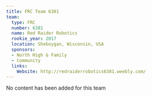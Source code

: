 ```yaml
---
title: FRC Team 6381
team:
  type: FRC
  number: 6381
  name: Red Raider Robotics
  rookie_year: 2017
  location: Sheboygan, Wisconsin, USA
  sponsors:
  - North High & Family
  - Community
  links:
    Website: http://redraiderrobotics6381.weebly.com/
---
```


No content has been added for this team